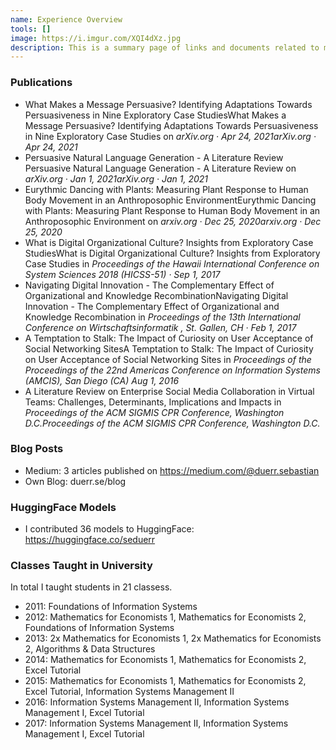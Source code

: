 ```yaml
---
name: Experience Overview
tools: []
image: https://i.imgur.com/XQI4dXz.jpg
description: This is a summary page of links and documents related to me.
---
```


### Publications

- What Makes a Message Persuasive? Identifying Adaptations Towards Persuasiveness in Nine Exploratory Case StudiesWhat Makes a Message Persuasive? Identifying Adaptations Towards Persuasiveness in Nine Exploratory Case Studies on _arXiv.org · Apr 24, 2021arXiv.org · Apr 24, 2021_
- Persuasive Natural Language Generation - A Literature Review Persuasive Natural Language Generation - A Literature Review on _arXiv.org · Jan 1, 2021arXiv.org · Jan 1, 2021_
- Eurythmic Dancing with Plants: Measuring Plant Response to Human Body Movement in an Anthroposophic EnvironmentEurythmic Dancing with Plants: Measuring Plant Response to Human Body Movement in an Anthroposophic Environment on _arxiv.org · Dec 25, 2020arxiv.org · Dec 25, 2020_
- What is Digital Organizational Culture? Insights from Exploratory Case StudiesWhat is Digital Organizational Culture? Insights from Exploratory Case Studies in _Proceedings of the Hawaii International Conference on System Sciences 2018 (HICSS-51) · Sep 1, 2017_
- Navigating Digital Innovation - The Complementary Effect of Organizational and Knowledge RecombinationNavigating Digital Innovation - The Complementary Effect of Organizational and Knowledge Recombination in _Proceedings of the 13th International Conference on Wirtschaftsinformatik , St. Gallen, CH · Feb 1, 2017_
- A Temptation to Stalk: The Impact of Curiosity on User Acceptance of Social Networking SitesA Temptation to Stalk: The Impact of Curiosity on User Acceptance of Social Networking Sites in _Proceedings of the Proceedings of the 22nd Americas Conference on Information Systems (AMCIS), San Diego (CA) Aug 1, 2016_
- A Literature Review on Enterprise Social Media Collaboration in Virtual Teams: Challenges, Determinants, Implications and Impacts in _Proceedings of the ACM SIGMIS CPR Conference, Washington D.C.Proceedings of the ACM SIGMIS CPR Conference, Washington D.C._

### Blog Posts 

- Medium: 3 articles published on https://medium.com/@duerr.sebastian
- Own Blog: duerr.se/blog

### HuggingFace Models

- I contributed 36 models to HuggingFace: https://huggingface.co/seduerr

### Classes Taught in University

In total I taught students in 21 classess.

- 2011: Foundations of Information Systems
- 2012: Mathematics for Economists 1, Mathematics for Economists 2, Foundations of Information Systems
- 2013: 2x Mathematics for Economists 1, 2x Mathematics for Economists 2, Algorithms & Data Structures
- 2014: Mathematics for Economists 1, Mathematics for Economists 2, Excel Tutorial
- 2015: Mathematics for Economists 1, Mathematics for Economists 2, Excel Tutorial, Information Systems Management II
- 2016: Information Systems Management II, Information Systems Management I, Excel Tutorial
- 2017: Information Systems Management II, Information Systems Management I, Excel Tutorial